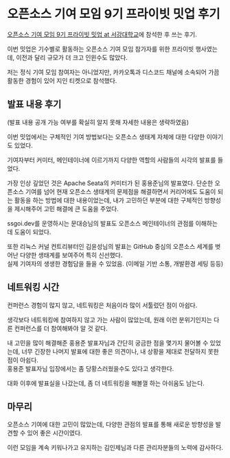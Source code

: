 # 오픈소스 기여 모임 9기 프라이빗 밋업 후기

[오픈소스 기여 모임 9기 프라이빗 밋업 at 서강대학교](https://www.ticketa.co/events/16)에 참석한 후 쓰는 후기. 

이번 밋업은 기수별로 활동하는 오픈소스 기여 모임 참가자를 위한 프라이빗 행사였는데, 이전과 달리 규모가 더 크고 인윈수도 많았다.

저는 정식 기여 모임 참여자는 아니었지만, 카카오톡과 디스코드 채널에 소속되어 가끔 활동한 경험이 있어 지인 티켓으로 참석했다. 

## 발표 내용 후기

(발표 내용 공개 가능 여부를 확실히 알지 못해 자세한 내용은 생략하였음)

이번 밋업에서는 구체적인 기여 방법보다는 오픈소스 생태계 자체에 대한 다양한 이야기도 있었다. 

기여자부터 커미터, 메인테이너에 이르기까지 다양한 역할의 사람들의 시각의 발표를 들었다.

가장 인상 깊었던 것은 Apache Seata의 커미터가 된 홍용준님의 발표였다. 
단순한 오픈소스 기여를 넘어 현재 오픈소스 생태계의 문제점을 해결하면서 커리어에도 도움이 되는 활동을 하는 방법에 대한 내용이었는데, 내가 고민하던 부분에 대한 구체적인 방향성을 제시해주어 고민 해결에 큰 도움을 주었다.

ssgoi.dev를 운영하시는 문대승님의 발표도 오픈소스 메인테이너의 관점를 이해하는 데 도움이 되었다. 

또한 리눅스 커널 컨트리뷰터인 김윤성님의 발표는 GitHub 중심의 오픈소스 세계를 벗어난 다양한 생태계를 보여주어 특히 신선했다.    
실제 기여자의 생생한 경험담을 들을 수 있었음. (이메일 기반 소통, 개발환경 세팅 등등)

## 네트워킹 시간

컨퍼런스 경험이 많지 않고, 네트워킹은 처음이라 많이 서툴렀던 점이 아쉽다.

생각보다 네트워킹에 참여하지 않고 가는 사람이 많았는데, 원래 이런 분위기인지는 다른 컨퍼런스를 더 참여해봐야 알 것 같다.

내 고민을 많이 해결해준 홍용준 발표자님과 간단히 궁금한 점을 몇가지 물어볼 수 있었는데, 너무 긴장한 나머지 발표에 대한 좋은 의견이나, 내 상황을 제대로 전달하지 못한 점이 아쉽다.   
홍용준 발표자님 입장에서는 좀 당황스러웠을수도 있다고 생각한다.   

대화 이후에 발표실을 나갔는데, 좀 더 네트워킹을 해볼껄 하는 아쉬움도 남는다.

## 마무리

오픈소스 기여에 대한 고민이 많았는데, 다양한 관점의 발표를 통해 새로운 방향성을 발견할 수 있어 좋은 시간이였다.

이런 모임을 계속 키워나가고 유지하는 김인제님과 다른 관리자분들의 노력에 감사하다.
